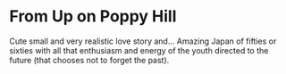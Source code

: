 # From Up on Poppy Hill

Cute small and very realistic love story and... Amazing Japan of fifties or sixties with all that enthusiasm and energy of the youth directed to the future (that chooses not to forget the past).
